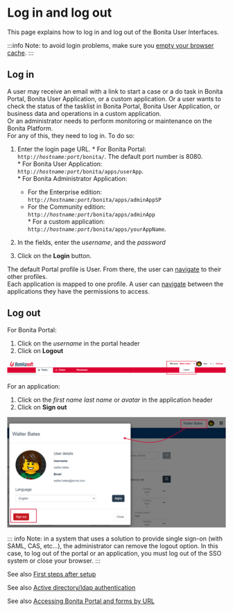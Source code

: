 # Log in and log out

This page explains how to log in and log out of the Bonita User Interfaces.  

:::info
Note: to avoid login problems, make sure you [empty your browser cache](http://www.wikihow.com/Clear-Your-Browser's-Cache).
:::

## Log in

A user may receive an email with a link to start a case or a do task in Bonita Portal, Bonita User Application, or a custom application. 
Or a user wants to check the status of the tasklist in Bonita Portal, Bonita User Application, or business data and operations in a custom application.  
Or an administrator needs to perform monitoring or maintenance on the Bonita Platform.  
For any of this, they need to log in. To do so:

  1. Enter the login page URL.
    * For Bonita Portal: `http://`_`hostname:port`_`/bonita/`. The default port number is 8080\.  
    * For Bonita User Application: `http://`_`hostname:port`_`/bonita/apps/userApp`.  
    * For Bonita Administrator Application: 
      * For the Enterprise edition: `http://`_`hostname:port`_`/bonita/apps/adminAppSP`   
      * For the Community edition: `http://`_`hostname:port`_`/bonita/apps/adminApp`  
    * For a custom application: `http://`_`hostname:port`_`/bonita/apps/yourAppName`.

  2. In the fields, enter the _username_, and the _password_
  3. Click on the **Login** button.

The default Portal profile is User. From there, the user can [navigate](navigation.md) to their other profiles.   
Each application is mapped to one profile. A user can [navigate](navigation.md) between the applications they have the permissions to access. 

## Log out

For Bonita Portal:
  1. Click on the _username_ in the portal header
  2. Click on **Logout**

![Logout](images/UI2021.1/logout.png)<!--{.img-responsive}-->

For an application:
  1. Click on the _first name last name_ or _avatar_ in the application header
  2. Click on **Sign out**
  
![Sign out](images/UI2021.1/sign-out.png)<!--{.img-responsive}-->


::: info
Note: in a system that uses a solution to provide single sign-on (with SAML, CAS, etc...), the administrator can remove the logout option. In this case, to log out of the portal or an application, you must log out of the SSO system or close your browser.
:::

See also [First steps after setup](first-steps-after-setup.md)

See also [Active directory/ldap authentication](active-directory-or-ldap-authentication.md)

See also [Accessing Bonita Portal and forms by URL](bonita-bpm-portal-urls.md)

